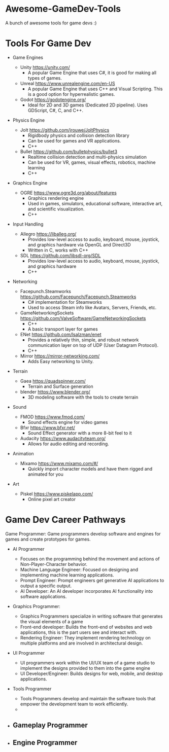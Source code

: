 # Awesome-GameDev-Tools
A bunch of awesome tools for game devs :)

# Tools For Game Dev

- Game Engines
    - Unity https://unity.com/
        - A popular Game Engine that uses C#, it is good for making all types of games.
    - Unreal https://www.unrealengine.com/en-US
        - A popular Game Engine that uses C++ and Visual Scripting. This is a good option for hyperrealistic games.
    - Godot https://godotengine.org/
        - Ideal for 2D and 3D games (Dedicated 2D pipeline). Uses GDScript, C#, C, and C++.
        
- Physics Engine
    - Jolt https://github.com/jrouwe/JoltPhysics
        - Rigidbody physics and collision detection library
        - Can be used for games and VR applications.
        - C++
    - Bullet https://github.com/bulletphysics/bullet3
        - Realtime collision detection and multi-physics simulation
        - Can be used for VR, games, visual effects, robotics, machine learning
        - C++
        
- Graphics Engine
    - OGRE https://www.ogre3d.org/about/features
        - Graphics rendering engine
        - Used in games, simulators, educational software, interactive art, and scientific visualization.
        - C++
        
- Input Handling
    - Allegro https://liballeg.org/
        - Provides low-level access to audio, keyboard, mouse, joystick, and graphics hardware via OpenGL and Direct3D
        - Written in C, works with C++
    - SDL https://github.com/libsdl-org/SDL
        - Provides low-level access to audio, keyboard, mouse, joystick, and graphics hardware
        - C++
    
- Networking
    - Facepunch.Steamworks https://github.com/Facepunch/Facepunch.Steamworks
        - C# implementation for Steamworks
        - Used to access Steam info like Avatars, Servers, Friends, etc.
    - GameNetworkingSockets https://github.com/ValveSoftware/GameNetworkingSockets
        - C++
        - A basic transport layer for games
    - ENet https://github.com/lsalzman/enet
        - Provides a relatively thin, simple, and robust network communication layer on top of UDP (User Datagram Protocol).
        - C++
    - Mirror https://mirror-networking.com/
        - Adds Easy networking to Unity.
      
- Terrain
    - Gaea https://quadspinner.com/
        - Terrain and Surface generation
    - blender https://www.blender.org/
        - 3D modeling software with the tools to create terrain

- Sound
    - FMOD https://www.fmod.com/
        - Sound effects engine for video games
    - Bfxr https://www.bfxr.net/
        - Sound Effect generator with a more 8-bit feel to it
    - Audacity https://www.audacityteam.org/
        - Allows for audio editing and recording.
          
- Animation
    - Mixamo https://www.mixamo.com/#/
       - Quickly import character models and have them rigged and animated for you
         
- Art
    - Piskel https://www.piskelapp.com/
        - Online pixel art creator

# Game Dev Career Pathways

Game Programmer: Game programmers develop software and engines for games and create prototypes for games.
  - AI Programmer
      - Focuses on the programming behind the movement and actions of Non-Player-Character behavior.
      - Machine Language Engineer: Focused on designing and implementing machine learning applications.
      - Prompt Engineer: Prompt engineers get generative AI applications to output a specific output.
      - AI Developer:  An AI developer incorporates AI functionality into software applications.
    
  - Graphics Programmer:
      - Graphics Programmers specialize in writing software that generates the visual elements of a game
      - Front-end developer: Builds the front-end of websites and web applications, this is the part users see and interact with.
      - Rendering Engineer: They implement rendering technology on multiple platforms and are involved in architectural design.

  - UI Programmer
      - UI programmers work within the UI/UX team of a game studio to implement the designs provided to them into the game engine
      - UI Developer/Engineer: Builds designs for web, mobile, and desktop applications.
    
  - Tools Programmer
      - Tools Programmers develop and maintain the software tools that empower the development team to work efficiently.
      - 
    
  - Gameplay Programmer
      -
    
  - Engine Programmer
      -
    
